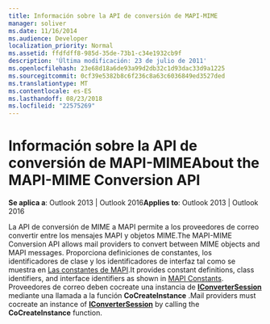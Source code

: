 ```yaml
---
title: Información sobre la API de conversión de MAPI-MIME
manager: soliver
ms.date: 11/16/2014
ms.audience: Developer
localization_priority: Normal
ms.assetid: ffdfdff8-985d-35de-73b1-c34e1932cb9f
description: 'Última modificación: 23 de julio de 2011'
ms.openlocfilehash: 23e68d18a6de93a99d2db32c1d93dac33d9a1225
ms.sourcegitcommit: 0cf39e5382b8c6f236c8a63c6036849ed3527ded
ms.translationtype: MT
ms.contentlocale: es-ES
ms.lasthandoff: 08/23/2018
ms.locfileid: "22575269"
---
```

# <a name="about-the-mapi-mime-conversion-api"></a><span data-ttu-id="f0b0b-103">Información sobre la API de conversión de MAPI-MIME</span><span class="sxs-lookup"><span data-stu-id="f0b0b-103">About the MAPI-MIME Conversion API</span></span>

  
  
<span data-ttu-id="f0b0b-104">**Se aplica a**: Outlook 2013 | Outlook 2016</span><span class="sxs-lookup"><span data-stu-id="f0b0b-104">**Applies to**: Outlook 2013 | Outlook 2016</span></span> 
  
<span data-ttu-id="f0b0b-105">La API de conversión de MIME a MAPI permite a los proveedores de correo convertir entre los mensajes MAPI y objetos MIME.</span><span class="sxs-lookup"><span data-stu-id="f0b0b-105">The MAPI-MIME Conversion API allows mail providers to convert between MIME objects and MAPI messages.</span></span> <span data-ttu-id="f0b0b-106">Proporciona definiciones de constantes, los identificadores de clase y los identificadores de interfaz tal como se muestra en [Las constantes de MAPI](mapi-constants.md).</span><span class="sxs-lookup"><span data-stu-id="f0b0b-106">It provides constant definitions, class identifiers, and interface identifiers as shown in [MAPI Constants](mapi-constants.md).</span></span> <span data-ttu-id="f0b0b-107">Proveedores de correo deben cocreate una instancia de **[IConverterSession](iconvertersessioniunknown.md)** mediante una llamada a la función **CoCreateInstance** .</span><span class="sxs-lookup"><span data-stu-id="f0b0b-107">Mail providers must cocreate an instance of **[IConverterSession](iconvertersessioniunknown.md)** by calling the **CoCreateInstance** function.</span></span> 
  

